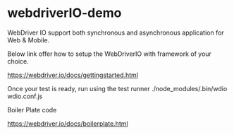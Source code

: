 # webdriverIO-demo

WebDriver IO support both synchronous and asynchronous application for Web & Mobile.

Below link offer how to setup the WebDriverIO with framework of your choice.

https://webdriver.io/docs/gettingstarted.html

Once your test is ready, run using the test runner
./node_modules/.bin/wdio wdio.conf.js

Boiler Plate code 

https://webdriver.io/docs/boilerplate.html
